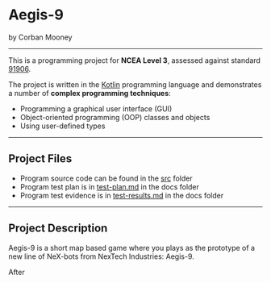# Aegis-9

by Corban Mooney

---

This is a programming project for **NCEA Level 3**, assessed against standard [91906](docs/as91906.pdf).

The project is written in the [Kotlin](https://kotlinlang.org) programming language and demonstrates a number of **complex programming techniques**:
- Programming a graphical user interface (GUI)
- Object-oriented programming (OOP) classes and objects
- Using user-defined types

---

## Project Files

- Program source code can be found in the [src](src/) folder
- Program test plan is in [test-plan.md](docs/test-plan.md) in the docs folder
- Program test evidence is in [test-results.md](docs/test-results.md) in the docs folder

---

## Project Description

Aegis-9 is a short map based game where you plays as the prototype of a new line of NeX-bots from NexTech Industries: Aegis-9.

After 

